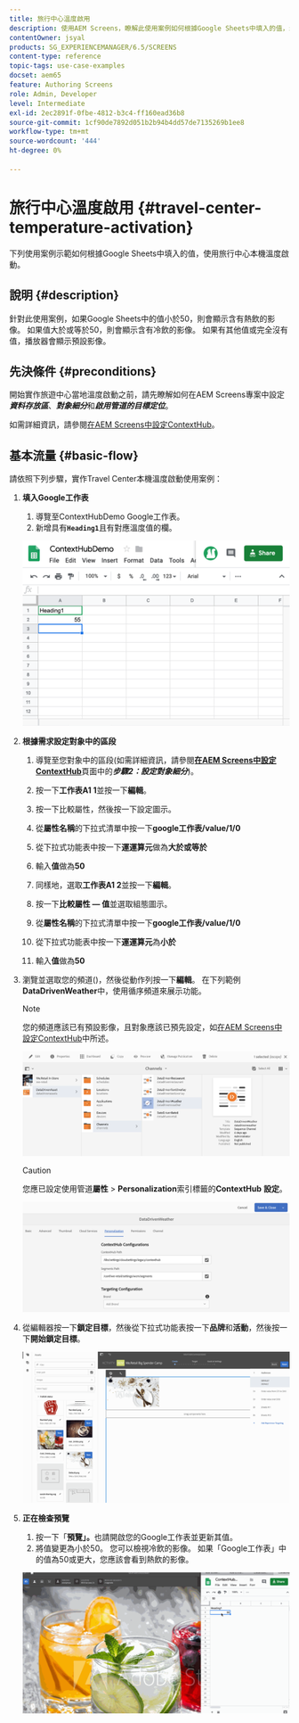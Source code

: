 ```yaml
---
title: 旅行中心溫度啟用
description: 使用AEM Screens，瞭解此使用案例如何根據Google Sheets中填入的值，示範如何使用旅行中心當地溫度啟用。
contentOwner: jsyal
products: SG_EXPERIENCEMANAGER/6.5/SCREENS
content-type: reference
topic-tags: use-case-examples
docset: aem65
feature: Authoring Screens
role: Admin, Developer
level: Intermediate
exl-id: 2ec2891f-0fbe-4812-b3c4-ff160ead36b8
source-git-commit: 1cf90de7892d051b2b94b4dd57de7135269b1ee8
workflow-type: tm+mt
source-wordcount: '444'
ht-degree: 0%

---
```


# 旅行中心溫度啟用 {#travel-center-temperature-activation}

下列使用案例示範如何根據Google Sheets中填入的值，使用旅行中心本機溫度啟動。

## 說明 {#description}

針對此使用案例，如果Google Sheets中的值小於50，則會顯示含有熱飲的影像。 如果值大於或等於50，則會顯示含有冷飲的影像。 如果有其他值或完全沒有值，播放器會顯示預設影像。

## 先決條件 {#preconditions}

開始實作旅遊中心當地溫度啟動之前，請先瞭解如何在AEM Screens專案中設定&#x200B;***資料存放區***、***對象細分***&#x200B;和&#x200B;***啟用管道的目標定位***。

如需詳細資訊，請參閱[在AEM Screens中設定ContextHub](configuring-context-hub.md)。

## 基本流量 {#basic-flow}

請依照下列步驟，實作Travel Center本機溫度啟動使用案例：

1. **填入Google工作表**

   1. 導覽至ContextHubDemo Google工作表。
   1. 新增具有&#x200B;**`Heading1`**&#x200B;且有對應溫度值的欄。

   ![screen_shot_2019-05-08at112911am](assets/screen_shot_2019-05-08at112911am.png)

1. **根據需求設定對象中的區段**

   1. 導覽至您對象中的區段(如需詳細資訊，請參閱&#x200B;**[在AEM Screens中設定ContextHub](configuring-context-hub.md)**&#x200B;頁面中的&#x200B;***步驟2：設定對象細分***)。

   1. 按一下&#x200B;**工作表A1 1**&#x200B;並按一下&#x200B;**編輯**。

   1. 按一下比較屬性，然後按一下設定圖示。
   1. 從&#x200B;**屬性名稱**&#x200B;的下拉式清單中按一下&#x200B;**google工作表/value/1/0**

   1. 從下拉式功能表中按一下&#x200B;**運運算元**&#x200B;做為&#x200B;**大於或等於**

   1. 輸入&#x200B;**值**&#x200B;做為&#x200B;**50**

   1. 同樣地，選取&#x200B;**工作表A1 2**&#x200B;並按一下&#x200B;**編輯**。

   1. 按一下&#x200B;**比較屬性 — 值**&#x200B;並選取組態圖示。
   1. 從&#x200B;**屬性名稱**&#x200B;的下拉式清單中按一下&#x200B;**google工作表/value/1/0**

   1. 從下拉式功能表中按一下&#x200B;**運運算元**&#x200B;為&#x200B;**小於**

   1. 輸入&#x200B;**值**&#x200B;做為&#x200B;**50**

1. 瀏覽並選取您的頻道()，然後從動作列按一下&#x200B;**編輯**。 在下列範例&#x200B;**DataDrivenWeather**&#x200B;中，使用循序頻道來展示功能。

   >[!NOTE]
   >
   >您的頻道應該已有預設影像，且對象應該已預先設定，如[在AEM Screens中設定ContextHub](configuring-context-hub.md)中所述。

   ![screen_shot_2019-05-08at113022am](assets/screen_shot_2019-05-08at113022am.png)

   >[!CAUTION]
   >
   >您應已設定使用管道&#x200B;**屬性** > **Personalization**&#x200B;索引標籤的&#x200B;**ContextHub** **設定**。

   ![screen_shot_2019-05-08at114106am](assets/screen_shot_2019-05-08at114106am.png)

1. 從編輯器按一下&#x200B;**鎖定目標**，然後從下拉式功能表按一下&#x200B;**品牌**&#x200B;和&#x200B;**活動**，然後按一下&#x200B;**開始鎖定目標**。

   ![新活動3](assets/new_activity3.gif)

1. **正在檢查預覽**

   1. 按一下「**預覽」。**&#x200B;也請開啟您的Google工作表並更新其值。
   1. 將值變更為小於50。 您可以檢視冷飲的影像。 如果「Google工作表」中的值為50或更大，您應該會看到熱飲的影像。

   ![結果3](assets/result3.gif)
